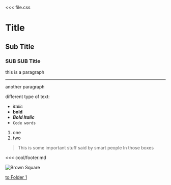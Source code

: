 <<< file.css

# Title

## Sub Title

### SUB SUB Title

this
is a 
paragraph

---

another
paragraph

different type of text:
- *italic*
- **bold**
- ***Bold Italic***
- `Code words`

1. one
2. two

> This is some important
> stuff said by smart people
> In those boxes

<<< cool/footer.md

![Brown Square](Brown.png)

[to Folder 1](/folder/index.md)